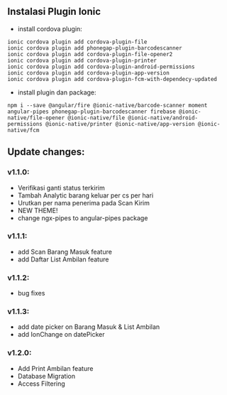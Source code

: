 ## Instalasi Plugin Ionic
- install cordova plugin:
```
ionic cordova plugin add cordova-plugin-file
ionic cordova plugin add phonegap-plugin-barcodescanner
ionic cordova plugin add cordova-plugin-file-opener2
ionic cordova plugin add cordova-plugin-printer
ionic cordova plugin add cordova-plugin-android-permissions
ionic cordova plugin add cordova-plugin-app-version
ionic cordova plugin add cordova-plugin-fcm-with-dependecy-updated
```
- install plugin dan package:
```
npm i --save @angular/fire @ionic-native/barcode-scanner moment angular-pipes phonegap-plugin-barcodescanner firebase @ionic-native/file-opener @ionic-native/file @ionic-native/android-permissions @ionic-native/printer @ionic-native/app-version @ionic-native/fcm
```

## Update changes:

### v1.1.0:
- Verifikasi ganti status terkirim
- Tambah Analytic barang keluar per cs per hari
- Urutkan per nama penerima pada Scan Kirim
- NEW THEME!
- change ngx-pipes to angular-pipes package

### v1.1.1:
- add Scan Barang Masuk feature
- add Daftar List Ambilan feature

### v1.1.2:
- bug fixes

### v1.1.3:
- add date picker on Barang Masuk & List Ambilan
- add IonChange on datePicker

### v1.2.0:
- Add Print Ambilan feature
- Database Migration
- Access Filtering